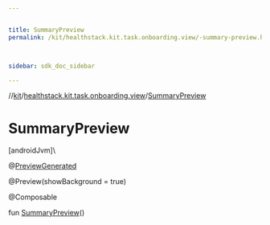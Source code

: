 ```yaml
---


title: SummaryPreview
permalink: /kit/healthstack.kit.task.onboarding.view/-summary-preview.html



sidebar: sdk_doc_sidebar

---
```



//[kit](/kit.html)/[healthstack.kit.task.onboarding.view](index.html)/[SummaryPreview](-summary-preview.html)



# SummaryPreview



[androidJvm]\




@[PreviewGenerated](../healthstack.kit.annotation/-preview-generated/index.html)



@Preview(showBackground = true)



@Composable



fun [SummaryPreview](-summary-preview.html)()






